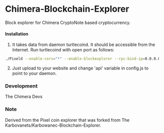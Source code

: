 # Chimera-Blockchain-Explorer
Block explorer for Chimera CryptoNote based cryptocurrency.

#### Installation

1) It takes data from daemon turtlecoind. It should be accessible from the Internet. Run turtlecoind with open port as follows:
```bash
./Pixeld --enable-cors="*" --enable-blockexplorer --rpc-bind-ip=0.0.0.0 --rpc-bind-port=18082
```
2) Just upload to your website and change 'api' variable in config.js to point to your daemon.


### Development
The Chimera Devs


### Note

Derived from the Pixel coin explorer that was forked from The Karbovanets/Karbowanec-Blockchain-Explorer.
